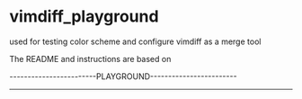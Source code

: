 # vimdiff_playground
used for testing color scheme and configure vimdiff as a merge tool

The README and instructions are based on

------------------------PLAYGROUND------------------------


----------------------------------------------------------
